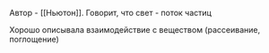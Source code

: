 Автор - [[Ньютон]]. Говорит, что свет - поток частиц

Хорошо описывала взаимодействие с веществом (рассеивание, поглощение)